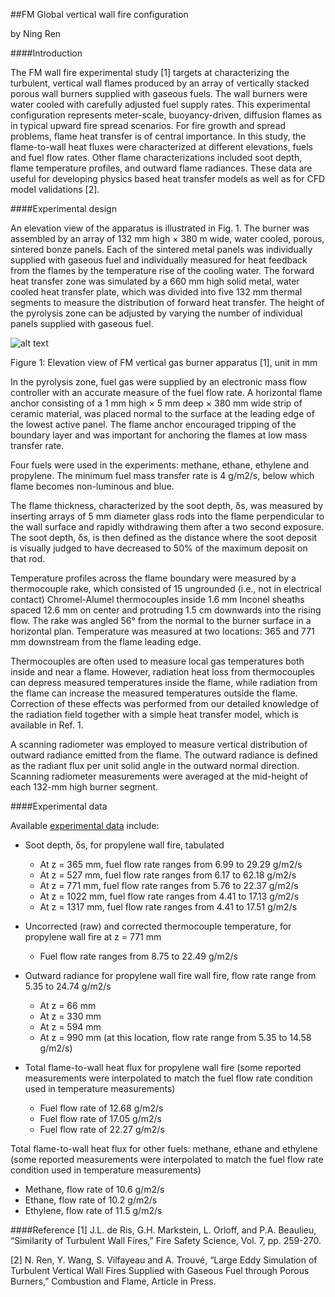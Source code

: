 ##FM Global vertical wall fire configuration

by Ning Ren

####Introduction

The FM wall fire experimental study [1] targets at characterizing the turbulent, vertical wall flames produced by an array of vertically stacked porous wall burners supplied with gaseous fuels. The wall burners were water cooled with carefully adjusted fuel supply rates. This experimental configuration represents meter-scale, buoyancy-driven, diffusion flames as in typical upward fire spread scenarios. For fire growth and spread problems, flame heat transfer is of central importance. In this study, the flame-to-wall heat fluxes were characterized at different elevations, fuels and fuel flow rates. Other flame characterizations included soot depth, flame temperature profiles, and outward flame radiances. These data are useful for developing physics based heat transfer models as well as for CFD model validations [2]. 

####Experimental design

An elevation view of the apparatus is illustrated in Fig. 1. The burner was assembled by an array of 132 mm high × 380 m wide, water cooled, porous, sintered bonze panels. Each of the sintered metal panels was individually supplied with gaseous fuel and individually measured for heat feedback from the flames by the temperature rise of the cooling water. The forward heat transfer zone was simulated by a 660 mm high solid metal, water cooled heat transfer plate, which was divided into five 132 mm thermal segments to measure the distribution of forward heat transfer. The height of the pyrolysis zone can be adjusted by varying the number of individual panels supplied with gaseous fuel. 

![alt text](https://github.com/NingRen/macfp-db/tree/Wall_Fires/FM_Vertical_Wall_Flames/Documentation/Wall_Fire_Burner.png)

Figure 1: Elevation view of FM vertical gas burner apparatus [1], unit in mm

In the pyrolysis zone, fuel gas were supplied by an electronic mass flow controller with an accurate measure of the fuel flow rate. A horizontal flame anchor consisting of a 1 mm high × 5 mm deep × 380 mm wide strip of ceramic material, was placed normal to the surface at the leading edge of the lowest active panel. The flame anchor encouraged tripping of the boundary layer and was important for anchoring the flames at low mass transfer rate.

Four fuels were used in the experiments: methane, ethane, ethylene and propylene. The minimum fuel mass transfer rate is 4 g/m2/s, below which flame becomes non-luminous and blue.

The flame thickness, characterized by the soot depth, δs, was measured by inserting arrays of 5 mm diameter glass rods into the flame perpendicular to the wall surface and rapidly withdrawing them after a two second exposure. The soot depth, δs, is then defined as the distance where the soot deposit is visually judged to have decreased to 50% of the maximum deposit on that rod. 

Temperature profiles across the flame boundary were measured by a thermocouple rake, which consisted of 15 ungrounded (i.e., not in electrical contact) Chromel-Alumel thermocouples inside 1.6 mm Inconel sheaths spaced 12.6 mm on center and protruding 1.5 cm downwards into the rising flow. The rake was angled 56° from the normal to the burner surface in a horizontal plan. Temperature was measured at two locations: 365 and 771 mm downstream from the flame leading edge.

Thermocouples are often used to measure local gas temperatures both inside and near a flame. However, radiation heat loss from thermocouples can depress measured temperatures inside the flame, while radiation from the flame can increase the measured temperatures outside the flame. Correction of these effects was performed from our detailed knowledge of the radiation field together with a simple heat transfer model, which is available in Ref. 1. 

A scanning radiometer was employed to measure vertical distribution of outward radiance emitted from the flame. The outward radiance is defined as the radiant flux per unit solid angle in the outward normal direction. Scanning radiometer measurements were averaged at the mid-height of each 132-mm high burner segment.

####Experimental data

Available [experimental data](https://github.com/NingRen/macfp-db/tree/Wall_Fires/FM_Vertical_Wall_Flames/Experimental_Data) include:

* Soot depth, δs, for propylene wall fire, tabulated
  - At z = 365 mm, fuel flow rate ranges from 6.99 to 29.29 g/m2/s
  - At z = 527 mm, fuel flow rate ranges from 6.17 to 62.18 g/m2/s
  - At z = 771 mm, fuel flow rate ranges from 5.76 to 22.37 g/m2/s
  - At z = 1022 mm, fuel flow rate ranges from 4.41 to 17.13 g/m2/s
  - At z = 1317 mm, fuel flow rate ranges from 4.41 to 17.51 g/m2/s

* Uncorrected (raw) and corrected thermocouple temperature, for propylene wall fire at z = 771 mm
  - Fuel flow rate ranges from 8.75 to 22.49 g/m2/s

* Outward radiance for propylene wall fire wall fire, flow rate range from 5.35 to 24.74 g/m2/s
  - At z = 66 mm
  - At z = 330 mm
  - At z = 594 mm
  - At z = 990 mm (at this location, flow rate range from 5.35 to 14.58 g/m2/s)

* Total flame-to-wall heat flux for propylene wall fire (some reported measurements were interpolated to match the fuel flow rate condition used in temperature measurements)
  - Fuel flow rate of 12.68 g/m2/s
  - Fuel flow rate of 17.05 g/m2/s
  - Fuel flow rate of 22.27 g/m2/s

Total flame-to-wall heat flux for other fuels: methane, ethane and ethylene (some reported measurements were interpolated to match the fuel flow rate condition used in temperature measurements)
  - Methane, flow rate of 10.6 g/m2/s
  - Ethane, flow rate of 10.2 g/m2/s
  - Ethylene, flow rate of 11.5 g/m2/s

####Reference
[1] J.L. de Ris, G.H. Markstein, L. Orloff, and P.A. Beaulieu, “Similarity of Turbulent Wall Fires,” Fire Safety Science, Vol. 7, pp. 259-270.

[2] N. Ren, Y. Wang, S. Vilfayeau and A. Trouvé, “Large Eddy Simulation of Turbulent Vertical Wall Fires Supplied with Gaseous Fuel through Porous Burners,” Combustion and Flame, Article in Press.

